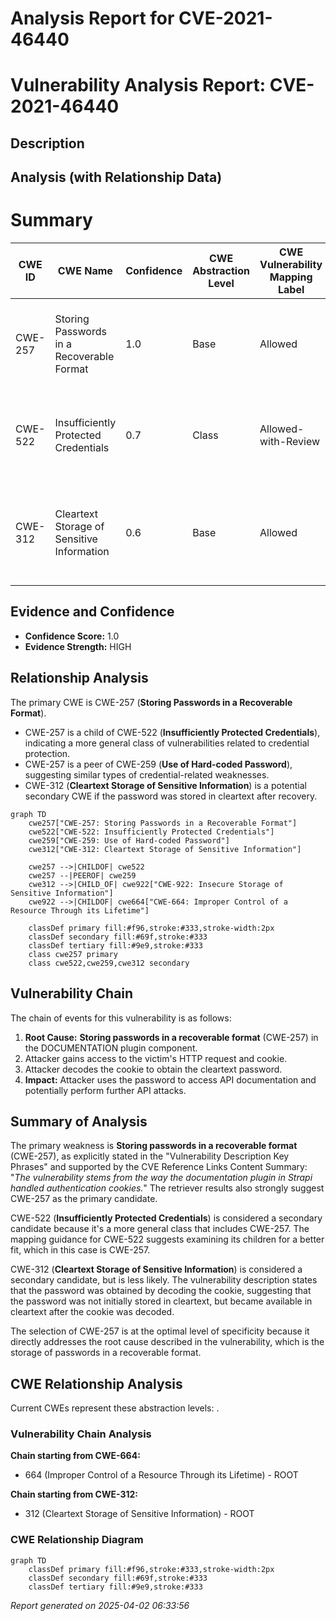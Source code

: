 # Analysis Report for CVE-2021-46440

# Vulnerability Analysis Report: CVE-2021-46440

## Description



## Analysis (with Relationship Data)

# Summary
| CWE ID | CWE Name | Confidence | CWE Abstraction Level | CWE Vulnerability Mapping Label | CWE-Vulnerability Mapping Notes |
|---|---|---|---|---|---|
| CWE-257 | Storing Passwords in a Recoverable Format | 1.0 | Base | Allowed | Primary CWE: This is the most direct match to the vulnerability description. |
| CWE-522 | Insufficiently Protected Credentials | 0.7 | Class | Allowed-with-Review | Secondary: Could be a broader classification, but CWE-257 is more specific. |
| CWE-312 | Cleartext Storage of Sensitive Information | 0.6 | Base | Allowed | Secondary:  Potentially applicable if the password was stored in cleartext after being recovered. |

## Evidence and Confidence

*   **Confidence Score:** 1.0
*   **Evidence Strength:** HIGH

## Relationship Analysis
The primary CWE is CWE-257 (**Storing Passwords in a Recoverable Format**).

- CWE-257 is a child of CWE-522 (**Insufficiently Protected Credentials**), indicating a more general class of vulnerabilities related to credential protection.
- CWE-257 is a peer of CWE-259 (**Use of Hard-coded Password**), suggesting similar types of credential-related weaknesses.
- CWE-312 (**Cleartext Storage of Sensitive Information**) is a potential secondary CWE if the password was stored in cleartext after recovery.

```mermaid
graph TD
    cwe257["CWE-257: Storing Passwords in a Recoverable Format"]
    cwe522["CWE-522: Insufficiently Protected Credentials"]
    cwe259["CWE-259: Use of Hard-coded Password"]
    cwe312["CWE-312: Cleartext Storage of Sensitive Information"]

    cwe257 -->|CHILDOF| cwe522
    cwe257 --|PEEROF| cwe259
    cwe312 -->|CHILD_OF| cwe922["CWE-922: Insecure Storage of Sensitive Information"]
    cwe922 -->|CHILDOF| cwe664["CWE-664: Improper Control of a Resource Through its Lifetime"]
    
    classDef primary fill:#f96,stroke:#333,stroke-width:2px
    classDef secondary fill:#69f,stroke:#333
    classDef tertiary fill:#9e9,stroke:#333
    class cwe257 primary
    class cwe522,cwe259,cwe312 secondary
```

## Vulnerability Chain
The chain of events for this vulnerability is as follows:

1.  **Root Cause:** **Storing passwords in a recoverable format** (CWE-257) in the DOCUMENTATION plugin component.
2.  Attacker gains access to the victim's HTTP request and cookie.
3.  Attacker decodes the cookie to obtain the cleartext password.
4.  **Impact:** Attacker uses the password to access API documentation and potentially perform further API attacks.

## Summary of Analysis
The primary weakness is **Storing passwords in a recoverable format** (CWE-257), as explicitly stated in the "Vulnerability Description Key Phrases" and supported by the CVE Reference Links Content Summary: "*The vulnerability stems from the way the documentation plugin in Strapi handled authentication cookies.*" The retriever results also strongly suggest CWE-257 as the primary candidate.

CWE-522 (**Insufficiently Protected Credentials**) is considered a secondary candidate because it's a more general class that includes CWE-257. The mapping guidance for CWE-522 suggests examining its children for a better fit, which in this case is CWE-257.

CWE-312 (**Cleartext Storage of Sensitive Information**) is considered a secondary candidate, but is less likely. The vulnerability description states that the password was obtained by decoding the cookie, suggesting that the password was not initially stored in cleartext, but became available in cleartext after the cookie was decoded.

The selection of CWE-257 is at the optimal level of specificity because it directly addresses the root cause described in the vulnerability, which is the storage of passwords in a recoverable format.


## CWE Relationship Analysis

Current CWEs represent these abstraction levels: .


### Vulnerability Chain Analysis

**Chain starting from CWE-664:**
- 664 (Improper Control of a Resource Through its Lifetime) - ROOT


**Chain starting from CWE-312:**
- 312 (Cleartext Storage of Sensitive Information) - ROOT



### CWE Relationship Diagram

```mermaid
graph TD
    classDef primary fill:#f96,stroke:#333,stroke-width:2px
    classDef secondary fill:#69f,stroke:#333
    classDef tertiary fill:#9e9,stroke:#333
```



*Report generated on 2025-04-02 06:33:56*
